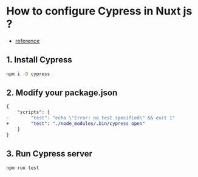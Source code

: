 # How to configure Cypress in Nuxt js ?
- [reference](https://docs.cypress.io/guides/component-testing/component-framework-configuration#Nuxt)

## 1. Install Cypress
```bash
npm i -D cypress
```

## 2. Modify your package.json
```diff
{
    "scripts": {
-        "test": "echo \"Error: no test specified\" && exit 1"
+        "test": "./node_modules/.bin/cypress open"
    }
}
```

## 3. Run Cypress server
```bash
npm run test
```